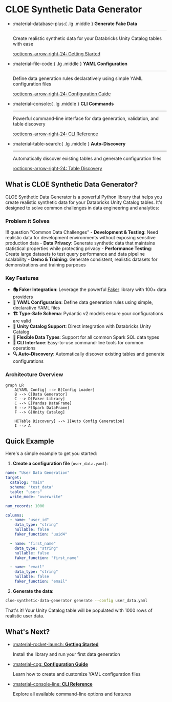 # CLOE Synthetic Data Generator

<div class="grid cards" markdown>

-   :material-database-plus:{ .lg .middle } __Generate Fake Data__

    ---

    Create realistic synthetic data for your Databricks Unity Catalog tables with ease

    [:octicons-arrow-right-24: Getting Started](getting-started.md)

-   :material-file-code:{ .lg .middle } __YAML Configuration__

    ---

    Define data generation rules declaratively using simple YAML configuration files

    [:octicons-arrow-right-24: Configuration Guide](configuration.md)

-   :material-console:{ .lg .middle } __CLI Commands__

    ---

    Powerful command-line interface for data generation, validation, and table discovery

    [:octicons-arrow-right-24: CLI Reference](cli-reference.md)

-   :material-table-search:{ .lg .middle } __Auto-Discovery__

    ---

    Automatically discover existing tables and generate configuration files

    [:octicons-arrow-right-24: Table Discovery](table-discovery.md)

</div>

## What is CLOE Synthetic Data Generator?

CLOE Synthetic Data Generator is a powerful Python library that helps you create realistic synthetic data for your Databricks Unity Catalog tables. It's designed to solve common challenges in data engineering and analytics:

### Problem it Solves

!!! question "Common Data Challenges"
    - **Development & Testing**: Need realistic data for development environments without exposing sensitive production data
    - **Data Privacy**: Generate synthetic data that maintains statistical properties while protecting privacy
    - **Performance Testing**: Create large datasets to test query performance and data pipeline scalability
    - **Demo & Training**: Generate consistent, realistic datasets for demonstrations and training purposes

### Key Features

- **🎭 Faker Integration**: Leverage the powerful [Faker](https://faker.readthedocs.io/) library with 100+ data providers
- **📄 YAML Configuration**: Define data generation rules using simple, declarative YAML files
- **🏗️ Type-Safe Schema**: Pydantic v2 models ensure your configurations are valid
- **🎯 Unity Catalog Support**: Direct integration with Databricks Unity Catalog
- **🔧 Flexible Data Types**: Support for all common Spark SQL data types
- **🚀 CLI Interface**: Easy-to-use command-line tools for common operations
- **🔍 Auto-Discovery**: Automatically discover existing tables and generate configurations

### Architecture Overview

```mermaid
graph LR
    A[YAML Config] --> B[Config Loader]
    B --> C[Data Generator]
    C --> D[Faker Library]
    C --> E[Pandas DataFrame]
    E --> F[Spark DataFrame]
    F --> G[Unity Catalog]

    H[Table Discovery] --> I[Auto Config Generation]
    I --> A
```

## Quick Example

Here's a simple example to get you started:

1. **Create a configuration file** (`user_data.yaml`):

```yaml
name: "User Data Generation"
target:
  catalog: "main"
  schema: "test_data"
  table: "users"
  write_mode: "overwrite"

num_records: 1000

columns:
  - name: "user_id"
    data_type: "string"
    nullable: false
    faker_function: "uuid4"

  - name: "first_name"
    data_type: "string"
    nullable: false
    faker_function: "first_name"

  - name: "email"
    data_type: "string"
    nullable: false
    faker_function: "email"
```

2. **Generate the data**:

```bash
cloe-synthetic-data-generator generate --config user_data.yaml
```

That's it! Your Unity Catalog table will be populated with 1000 rows of realistic user data.

## What's Next?

<div class="grid cards" markdown>

-   [:material-rocket-launch: **Getting Started**](getting-started.md)

    Install the library and run your first data generation

-   [:material-cog: **Configuration Guide**](configuration.md)

    Learn how to create and customize YAML configuration files

-   [:material-console-line: **CLI Reference**](cli-reference.md)

    Explore all available command-line options and features

</div>
